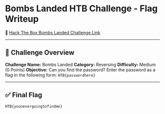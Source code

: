 # Bombs Landed HTB Challenge - Flag Writeup

🔗 [Hack The Box Bombs Landed Challenge Link](https://app.hackthebox.com/challenges/Bombs%2520Landed)

---

## 🎯 Challenge Overview

**Challenge Name:** Bombs Landed
**Category:** Reversing
**Difficulty:** Medium (0 Points)
**Objective:**
Can you find the password?
Enter the password as a flag in the following form:
`HTB{passwordhere}`

---

## ✅ Final Flag

```
HTB{younevergoingtofindme}
```
